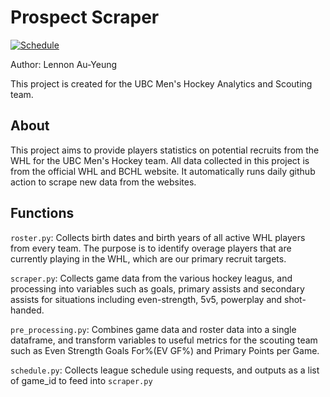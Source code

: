 # Prospect Scraper

[![Schedule](https://github.com/lennonay/Prospect_scraper/actions/workflows/schedule.yml/badge.svg?branch=main)](https://github.com/lennonay/Prospect_scraper/actions/workflows/schedule.yml)

Author: Lennon Au-Yeung

This project is created for the UBC Men's Hockey Analytics and Scouting team.

## About
This project aims to provide players statistics on potential recruits from the WHL for the UBC Men's Hockey team. All data collected in this project is from the official WHL and BCHL website. It automatically runs daily github action to scrape new data from the websites.

## Functions

`roster.py`: Collects birth dates and birth years of all active WHL players from every team. The purpose is to identify overage players that are currently playing in the WHL, which are our primary recruit targets.

`scraper.py`: Collects game data from the various hockey leagus, and processing into variables such as goals, primary assists and secondary assists for situations including even-strength, 5v5, powerplay and shot-handed.

`pre_processing.py`: Combines game data and roster data into a single dataframe, and transform variables to useful metrics for the scouting team such as Even Strength Goals For%(EV GF%) and Primary Points per Game.

`schedule.py`: Collects league schedule using requests, and outputs as a list of game_id to feed into `scraper.py`
